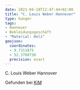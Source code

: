 ```yaml
---
date: 2021-04-18T12:47:44+02:00
title: "C. Louis Weber Hannover"
type: hanger
tags:
- Hannover
- Bekleidungsgeschäft
- "Material: Holz"
geojson:
  coordinates:
  - 9.7311875
  - 52.3760738
  precision: exact
---
```


C. Louis Weber Hannover

<div class="source">Gefunden bei <a href="https://www.neue-arbeit-brockensammlung.de/geschaefte/zweigstelle-kim/">KiM</a></div>
